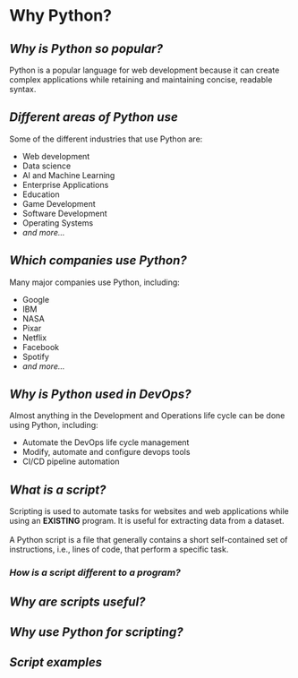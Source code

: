 # **Why Python?**

## *Why is Python so popular?*

Python is a popular language for web development because it can create complex applications while retaining and maintaining concise, readable syntax.

## *Different areas of Python use*

Some of the different industries that use Python are:

- Web development
- Data science
- AI and Machine Learning
- Enterprise Applications
- Education
- Game Development
- Software Development
- Operating Systems
- *and more...*
## *Which companies use Python?*

Many major companies use Python, including:

- Google
- IBM
- NASA
- Pixar
- Netflix
- Facebook
- Spotify
- *and more...*
## *Why is Python used in DevOps?*

Almost anything in the Development and Operations life cycle can be done using Python, including:

- Automate the DevOps life cycle management
- Modify, automate and configure devops tools
- CI/CD pipeline automation


## *What is a script?*

Scripting is used to automate tasks for websites and web applications while using an **EXISTING** program. It is useful for extracting data from a dataset.<br>
<br>
A Python script is a file that generally contains a short self-contained set of instructions, i.e., lines of code, that perform a specific task.

### *How is a script different to a program?*
## *Why are scripts useful?*
## *Why use Python for scripting?*
## *Script examples*